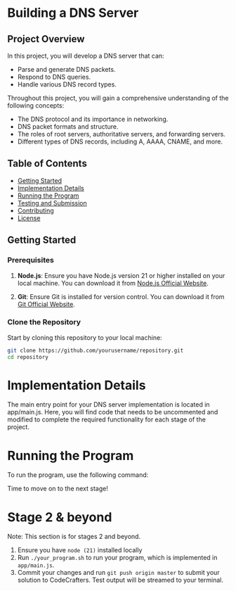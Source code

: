 # Building a DNS Server

## Project Overview

In this project, you will develop a DNS server that can:
- Parse and generate DNS packets.
- Respond to DNS queries.
- Handle various DNS record types.

Throughout this project, you will gain a comprehensive understanding of the following concepts:
- The DNS protocol and its importance in networking.
- DNS packet formats and structure.
- The roles of root servers, authoritative servers, and forwarding servers.
- Different types of DNS records, including A, AAAA, CNAME, and more.

## Table of Contents

- [Getting Started](#getting-started)
- [Implementation Details](#implementation-details)
- [Running the Program](#running-the-program)
- [Testing and Submission](#testing-and-submission)
- [Contributing](#contributing)
- [License](#license)

## Getting Started

### Prerequisites

1. **Node.js**: Ensure you have Node.js version 21 or higher installed on your local machine. You can download it from [Node.js Official Website](https://nodejs.org/).

2. **Git**: Ensure Git is installed for version control. You can download it from [Git Official Website](https://git-scm.com/).

### Clone the Repository

Start by cloning this repository to your local machine:

```bash
git clone https://github.com/yourusername/repository.git
cd repository
```
# Implementation Details

The main entry point for your DNS server implementation is located in app/main.js. Here, you will find code that needs to be uncommented and modified to complete the required functionality for each stage of the project.

# Running the Program  

To run the program, use the following command:



Time to move on to the next stage!


# Stage 2 & beyond

Note: This section is for stages 2 and beyond.

1. Ensure you have `node (21)` installed locally
1. Run `./your_program.sh` to run your program, which is implemented in
   `app/main.js`.
1. Commit your changes and run `git push origin master` to submit your solution
   to CodeCrafters. Test output will be streamed to your terminal.

